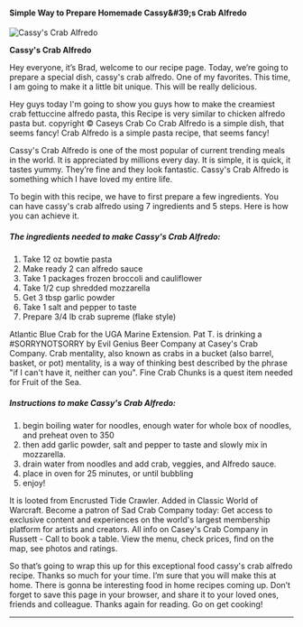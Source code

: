             

#### Simple Way to Prepare Homemade Cassy&amp;#39;s Crab Alfredo

![Cassy's Crab Alfredo](https://img-global.cpcdn.com/recipes/51618235/751x532cq70/cassys-crab-alfredo-recipe-main-photo.jpg)

**Cassy's Crab Alfredo**

Hey everyone, it’s Brad, welcome to our recipe page. Today, we’re going to prepare a special dish, cassy's crab alfredo. One of my favorites. This time, I am going to make it a little bit unique. This will be really delicious.

Hey guys today I'm going to show you guys how to make the creamiest crab fettuccine alfredo pasta, this Recipe is very similar to chicken alfredo pasta but. copyright © Caseys Crab Co Crab Alfredo is a simple dish, that seems fancy! Crab Alfredo is a simple pasta recipe, that seems fancy!

Cassy's Crab Alfredo is one of the most popular of current trending meals in the world. It is appreciated by millions every day. It is simple, it is quick, it tastes yummy. They’re fine and they look fantastic. Cassy's Crab Alfredo is something which I have loved my entire life.

To begin with this recipe, we have to first prepare a few ingredients. You can have cassy's crab alfredo using 7 ingredients and 5 steps. Here is how you can achieve it.

##### The ingredients needed to make Cassy's Crab Alfredo:

1.  Take 12 oz bowtie pasta
2.  Make ready 2 can alfredo sauce
3.  Take 1 packages frozen broccoli and cauliflower
4.  Take 1/2 cup shredded mozzarella
5.  Get 3 tbsp garlic powder
6.  Take 1 salt and pepper to taste
7.  Prepare 3/4 lb crab supreme (flake style)

Atlantic Blue Crab for the UGA Marine Extension. Pat T. is drinking a #SORRYNOTSORRY by Evil Genius Beer Company at Casey's Crab Company. Crab mentality, also known as crabs in a bucket (also barrel, basket, or pot) mentality, is a way of thinking best described by the phrase "if I can't have it, neither can you". Fine Crab Chunks is a quest item needed for Fruit of the Sea.

##### Instructions to make Cassy's Crab Alfredo:

1.  begin boiling water for noodles, enough water for whole box of noodles, and preheat oven to 350
2.  then add garlic powder, salt and pepper to taste and slowly mix in mozzarella.
3.  drain water from noodles and add crab, veggies, and Alfredo sauce.
4.  place in oven for 25 minutes, or until bubbling
5.  enjoy!

It is looted from Encrusted Tide Crawler. Added in Classic World of Warcraft. Become a patron of Sad Crab Company today: Get access to exclusive content and experiences on the world's largest membership platform for artists and creators. All info on Casey's Crab Company in Russett - Call to book a table. View the menu, check prices, find on the map, see photos and ratings.

So that’s going to wrap this up for this exceptional food cassy's crab alfredo recipe. Thanks so much for your time. I’m sure that you will make this at home. There is gonna be interesting food in home recipes coming up. Don’t forget to save this page in your browser, and share it to your loved ones, friends and colleague. Thanks again for reading. Go on get cooking!

* * *